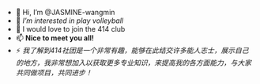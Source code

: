 - 👋 Hi, I’m @JASMINE-wangmin
- 👀 *I’m interested in play volleyball*
- 💞️ I would love to join the 414 club
- 📫 **Nice to meet you all!**
- ⚡ *我了解到414社团是一个非常有趣，能够在此结交许多能人志士，展示自己的地方，我非常想加入以获取更多专业知识，来提高我的各方面能力，与大家共同做项目，共同进步！*
